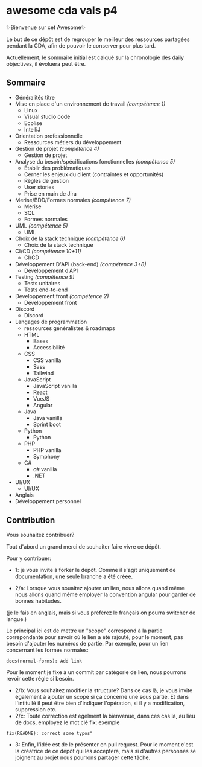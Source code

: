 # awesome cda vals p4

✨Bienvenue sur cet Awesome✨

Le but de ce dépôt est de regrouper le meilleur des ressources partagées pendant la CDA, afin de pouvoir le conserver pour plus tard.

Actuellement, le sommaire initial est calqué sur la chronologie des daily objectives, il évoluera peut être.

## Sommaire
- Généralités titre
- Mise en place d'un environnement de travail *(compétence 1)*
    - Linux
    - Visual studio code
    - Ecplise
    - IntelliJ
- Orientation professionnelle
    - Ressources métiers du développement
- Gestion de projet *(compétence 4)*
    - Gestion de projet
- Analyse du besoin/spécifications fonctionnelles *(compétence 5)*
    - Établir des problématiques
    - Cerner les enjeux du client (contraintes et opportunités)
    - Règles de gestion
    - User stories
    - Prise en main de Jira
- Merise/BDD/Formes normales *(compétence 7)*
    - Merise
    - SQL
    - Formes normales
- UML *(compétence 5)*
    - UML
- Choix de la stack technique *(compétence 6)*
    - Choix de la stack technique
- CI/CD *(compétence 10+11)*
    - CI/CD
- Développement D'API (back-end) *(compétence 3+8)*
    - Développement d'API
- Testing *(compétence 9)*
    - Tests unitaires
    - Tests end-to-end
- Développement front *(compétence 2)*
    - Développement front
- Discord
    - Discord
- Langages de programmation
    - ressources généralistes & roadmaps
    - HTML
        - Bases
        - Accessibilité
    - CSS
        - CSS vanilla
        - Sass
        - Tailwind
    - JavaScript
        - JavaScript vanilla
        - React
        - VueJS
        - Angular
    - Java
        - Java vanilla
        - Sprint boot
    - Python
        - Python
    - PHP
        - PHP vanilla
        - Symphony
    - C#
        - c# vanilla
        - .NET
- UI/UX
    - UI/UX
- Anglais
- Développement personnel

## Contribution

Vous souhaitez contribuer?

Tout d'abord un grand merci de souhaiter faire vivre ce dépôt.

Pour y contribuer:
- 1: je vous invite à forker le dépôt. Comme il s'agit uniquement de documentation, une seule branche a été créee.

- 2/a: Lorsque vous souaitez ajouter un lien, nous allons quand même nous allons quand même employer la convention angular pour garder de bonnes habitudes.

(je le fais en anglais, mais si vous préférez le français on pourra switcher de langue.)

Le principal ici est de mettre un "scope" correspond à la partie correpondante pour savoir où le lien a été rajouté, pour le moment, pas besoin d'ajouter les numéros de partie. Par exemple, pour un lien concernant les formes normales:
```
docs(normal-forms): Add link
```
Pour le moment je fixe à un commit par catégorie de lien, nous pourrons revoir cette règle si besoin.
- 2/b: Vous souhaitez modifier la structure? Dans ce cas là, je vous invite également à ajouter un scope si ça concerne une sous partie. Et dans l'intitullé il peut être bien d'indiquer l'opération, si il y a modification, suppression etc.
- 2/c: Toute correction est égelment la bienvenue, dans ces cas là, au lieu de docs, employez le mot clé fix:
exemple
```
fix(README): correct some typos"
```

- 3: Enfin, l'idée est de le présenter en pull request. Pour le moment c'est la créatrice de ce dépôt qui les acceptera, mais si d'autres personnes se joignent au projet nous pourrons partager cette tâche.



